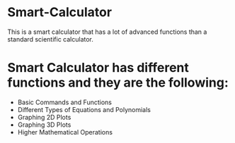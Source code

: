 # Smart-Calculator
This is a smart calculator that has a lot of advanced functions than a standard scientific calculator.

# Smart Calculator has different functions and they are the following:
* Basic Commands and Functions
* Different Types of Equations and Polynomials
* Graphing 2D Plots
* Graphing 3D Plots
* Higher Mathematical Operations
